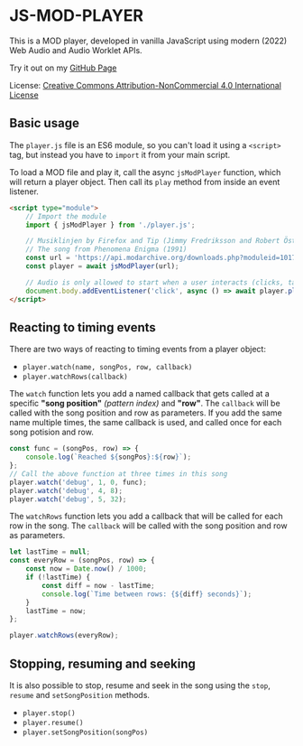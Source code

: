# JS-MOD-PLAYER

This is a MOD player, developed in vanilla JavaScript using modern (2022) Web Audio and Audio Worklet APIs.

Try it out on my [GitHub Page](https://atornblad.github.io/js-mod-player)

License: [Creative Commons Attribution-NonCommercial 4.0 International License](http://creativecommons.org/licenses/by-nc/4.0/)

## Basic usage

The `player.js` file is an ES6 module, so you can't load it using a `<script>` tag, but instead you have to `import` it from your main script.

To load a MOD file and play it, call the async `jsModPlayer` function, which will return a player object. Then call its `play` method from inside an event listener.

```html
<script type="module">
    // Import the module
    import { jsModPlayer } from './player.js';

    // Musiklinjen by Firefox and Tip (Jimmy Fredriksson and Robert Österbergh)
    // The song from Phenomena Enigma (1991)
    const url = 'https://api.modarchive.org/downloads.php?moduleid=101789';
    const player = await jsModPlayer(url);

    // Audio is only allowed to start when a user interacts (clicks, taps)
    document.body.addEventListener('click', async () => await player.play());
</script>
```

## Reacting to timing events

There are two ways of reacting to timing events from a player object:

 - `player.watch(name, songPos, row, callback)`
 - `player.watchRows(callback)`

The `watch` function lets you add a named callback that gets called at a specific **"song position"** *(pattern index)* and **"row"**. The `callback` will be called with the song position and row as parameters. If you add the same name multiple times, the same callback is used, and called once for each song potision and row.

```javascript
const func = (songPos, row) => {
    console.log(`Reached ${songPos}:${row}`);
};
// Call the above function at three times in this song
player.watch('debug', 1, 0, func);
player.watch('debug', 4, 8);
player.watch('debug', 5, 32);
```

The `watchRows` function lets you add a callback that will be called for each row in the song. The `callback` will be called with the song position and row as parameters.

```javascript
let lastTime = null;
const everyRow = (songPos, row) => {
    const now = Date.now() / 1000;
    if (!lastTime) {
        const diff = now - lastTime;
        console.log(`Time between rows: {${diff} seconds}`);
    }
    lastTime = now;
};

player.watchRows(everyRow);
```

## Stopping, resuming and seeking

It is also possible to stop, resume and seek in the song using the `stop`, `resume` and `setSongPosition` methods.

 - `player.stop()`
 - `player.resume()`
 - `player.setSongPosition(songPos)`

